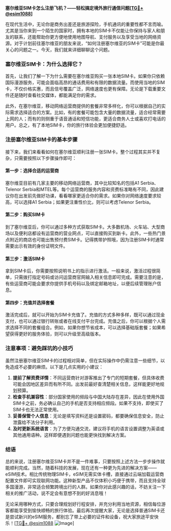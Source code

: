 **塞尔维亚SIM卡怎么注册飞机？——轻松搞定境外旅行通信问题[[TG💪+ @esim1088](https://t.me/s/esim1088)]**

在现代生活中，无论你是商务出差还是旅游探险，手机通讯的重要性都不言而喻。尤其是当你来到一个陌生的国家时，拥有本地的SIM卡不仅能让你保持与家人和朋友的联系，还能帮助你更方便地使用地图导航、支付服务以及享受当地的网络资源。对于计划前往塞尔维亚的朋友来说，“如何注册塞尔维亚的SIM卡”可能是你最关心的问题之一。今天，我们就来详细聊聊这个问题。

### 塞尔维亚SIM卡：为什么选择它？

首先，让我们了解一下为什么需要在塞尔维亚购买一张本地SIM卡。如果你只依赖国际漫游服务，可能会面临高昂的通话费用和有限的数据流量。而使用当地的SIM卡，不仅价格实惠，而且信号覆盖广泛，网络速度也更有保障。无论是下载重要文件还是随时查看社交媒体，都能满足你的需求。

此外，在塞尔维亚，移动网络运营商提供的套餐非常多样化，你可以根据自己的实际需求选择适合的方案。比如，有的套餐可能包含大量的数据流量，适合经常需要上网的人；而有的则侧重于语音通话和短信功能，更适合商务人士或喜欢打电话的用户。总之，有了本地SIM卡，你的旅行体验会更加便捷舒适。

### 注册塞尔维亚SIM卡的基本步骤

接下来，我们来看看如何在塞尔维亚顺利注册一张SIM卡。整个过程其实并不复杂，只需要按照以下步骤操作即可：

#### 第一步：选择合适的运营商

塞尔维亚目前有几家主要的移动网络运营商，其中比较知名的包括A1 Serbia、Telenor Serbia和MTEL等。每个运营商的服务内容和资费标准略有不同，因此建议你在出发前先做好功课，看看哪家更适合你的需求。如果你对网络速度要求较高，可以选择A1 Serbia；如果更注重性价比，则可以考虑Telenor Serbia。

#### 第二步：购买SIM卡

到了塞尔维亚后，你可以通过多种方式获取SIM卡。大多数机场、火车站、大型商场以及便利店都设有运营商的营业网点，可以直接购买到新卡。此外，一些热门景点附近的商店也可能出售预付费SIM卡。记得携带护照哦，因为注册SIM卡时通常需要出示有效的身份证明文件。

#### 第三步：激活SIM卡

拿到SIM卡后，你需要按照说明书上的指示进行激活。一般来说，激活过程很简单，只需拨打指定号码或访问运营商官网输入相关信息即可完成。需要注意的是，有些运营商可能会要求你提供手机号码以及绑定邮箱地址，以便后续管理账户信息。

#### 第四步：充值并选择套餐

激活完成后，就可以开始为SIM卡充值了。充值的方式多种多样，既可以通过现金支付，也可以通过银行转账或者在线支付平台完成。充值之后，你可以根据个人需求选择不同的套餐组合。例如，如果你想节省成本，可以选择基础版套餐；如果希望获得更好的服务体验，则可以升级至高级版本。

### 注意事项：避免踩坑的小技巧

虽然注册塞尔维亚SIM卡的过程相对简单，但在实际操作中仍需注意一些细节，以免造成不必要的麻烦。以下是几点实用的小建议：

1. **提前了解资费详情**：不同运营商针对游客推出了专门的短期套餐，但具体收费可能会因地区差异而有所不同。出发前最好查清楚相关信息，这样能更好地规划预算。
2. **检查手机兼容性**：部分国家使用的频段与中国大陆存在差异，因此在使用外国SIM卡之前，务必确认自己的手机是否支持相应频段。如果不支持，即使买了SIM卡也无法正常使用。
3. **妥善保管个人信息**：无论是填写资料还是设置密码，都要确保信息安全，防止泄露给不法分子利用。
4. **及时更新系统语言**：为了方便沟通交流，建议将手机的语言设置调整为英语或其他通用语种。这样即便遇到问题也能更快找到解决方案。

### 结语

总的来说，注册塞尔维亚SIM卡并不是一件难事，只要按照上述方法一步步操作就能顺利完成。当然，随着科技的发展，现在还有一种更为先进的解决方案——eSIM技术。相比传统物理SIM卡，eSIM无需实体卡槽，直接通过云端加载运营商配置文件即可实现联网功能。这种新型产品不仅体积小巧便于携带，而且支持全球多国漫游，非常适合频繁跨境出行的人群。如果你对此感兴趣的话，不妨关注一下相关的推广活动，说不定会有意想不到的好消息哦！

无论采用哪种方式，只要合理规划好行程安排，并充分利用当地资源，相信每位游客都能享受到愉快顺畅的旅行体验。最后再次提醒大家，无论是选择普通SIM卡还是尝试新兴的eSIM服务，都别忘了带上必要的证件和设备，祝大家旅途平安快乐！[[TG💪+ @esim1088](https://t.me/s/esim1088) ![Image](https://i.postimg.cc/4NQfJmqS/Snipaste-2025-05-13-00-14-12.png)]